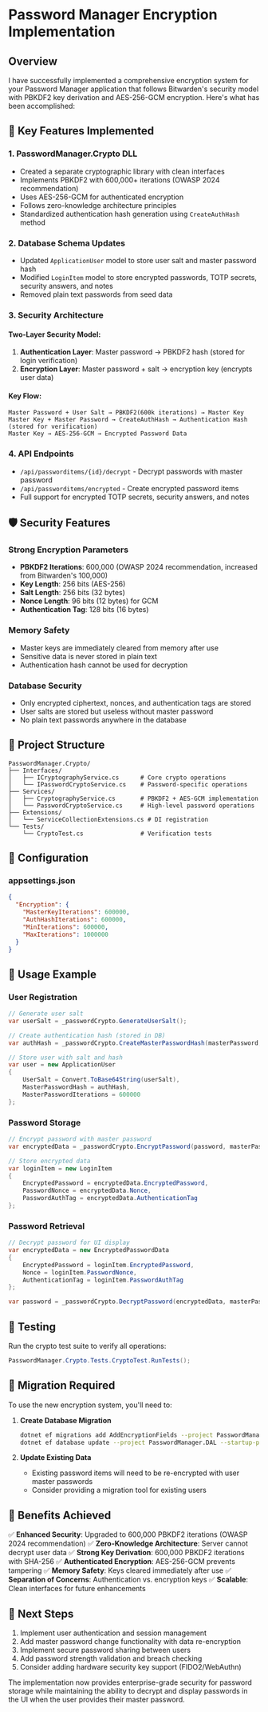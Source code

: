 # Password Manager Encryption Implementation

## Overview

I have successfully implemented a comprehensive encryption system for your Password Manager application that follows Bitwarden's security model with PBKDF2 key derivation and AES-256-GCM encryption. Here's what has been accomplished:

## 🔐 Key Features Implemented

### 1. **PasswordManager.Crypto DLL**
- Created a separate cryptographic library with clean interfaces
- Implements PBKDF2 with 600,000+ iterations (OWASP 2024 recommendation)
- Uses AES-256-GCM for authenticated encryption
- Follows zero-knowledge architecture principles
- Standardized authentication hash generation using `CreateAuthHash` method

### 2. **Database Schema Updates**
- Updated `ApplicationUser` model to store user salt and master password hash
- Modified `LoginItem` model to store encrypted passwords, TOTP secrets, security answers, and notes
- Removed plain text passwords from seed data

### 3. **Security Architecture**

#### Two-Layer Security Model:
1. **Authentication Layer**: Master password → PBKDF2 hash (stored for login verification)
2. **Encryption Layer**: Master password + salt → encryption key (encrypts user data)

#### Key Flow:
```
Master Password + User Salt → PBKDF2(600k iterations) → Master Key
Master Key + Master Password → CreateAuthHash → Authentication Hash (stored for verification)
Master Key → AES-256-GCM → Encrypted Password Data
```

### 4. **API Endpoints**
- `/api/passworditems/{id}/decrypt` - Decrypt passwords with master password
- `/api/passworditems/encrypted` - Create encrypted password items
- Full support for encrypted TOTP secrets, security answers, and notes

## 🛡️ Security Features

### Strong Encryption Parameters
- **PBKDF2 Iterations**: 600,000 (OWASP 2024 recommendation, increased from Bitwarden's 100,000)
- **Key Length**: 256 bits (AES-256)
- **Salt Length**: 256 bits (32 bytes)
- **Nonce Length**: 96 bits (12 bytes) for GCM
- **Authentication Tag**: 128 bits (16 bytes)

### Memory Safety
- Master keys are immediately cleared from memory after use
- Sensitive data is never stored in plain text
- Authentication hash cannot be used for decryption

### Database Security
- Only encrypted ciphertext, nonces, and authentication tags are stored
- User salts are stored but useless without master password
- No plain text passwords anywhere in the database

## 📁 Project Structure

```
PasswordManager.Crypto/
├── Interfaces/
│   ├── ICryptographyService.cs      # Core crypto operations
│   └── IPasswordCryptoService.cs    # Password-specific operations
├── Services/
│   ├── CryptographyService.cs       # PBKDF2 + AES-GCM implementation
│   └── PasswordCryptoService.cs     # High-level password operations
├── Extensions/
│   └── ServiceCollectionExtensions.cs # DI registration
└── Tests/
    └── CryptoTest.cs                # Verification tests
```

## 🔧 Configuration

### appsettings.json
```json
{
  "Encryption": {
    "MasterKeyIterations": 600000,
    "AuthHashIterations": 600000,
    "MinIterations": 600000,
    "MaxIterations": 1000000
  }
}
```

## 🚀 Usage Example

### User Registration
```csharp
// Generate user salt
var userSalt = _passwordCrypto.GenerateUserSalt();

// Create authentication hash (stored in DB)
var authHash = _passwordCrypto.CreateMasterPasswordHash(masterPassword, userSalt);

// Store user with salt and hash
var user = new ApplicationUser
{
    UserSalt = Convert.ToBase64String(userSalt),
    MasterPasswordHash = authHash,
    MasterPasswordIterations = 600000
};
```

### Password Storage
```csharp
// Encrypt password with master password
var encryptedData = _passwordCrypto.EncryptPassword(password, masterPassword, userSalt);

// Store encrypted data
var loginItem = new LoginItem
{
    EncryptedPassword = encryptedData.EncryptedPassword,
    PasswordNonce = encryptedData.Nonce,
    PasswordAuthTag = encryptedData.AuthenticationTag
};
```

### Password Retrieval
```csharp
// Decrypt password for UI display
var encryptedData = new EncryptedPasswordData
{
    EncryptedPassword = loginItem.EncryptedPassword,
    Nonce = loginItem.PasswordNonce,
    AuthenticationTag = loginItem.PasswordAuthTag
};

var password = _passwordCrypto.DecryptPassword(encryptedData, masterPassword, userSalt);
```

## 🧪 Testing

Run the crypto test suite to verify all operations:
```csharp
PasswordManager.Crypto.Tests.CryptoTest.RunTests();
```

## 🔄 Migration Required

To use the new encryption system, you'll need to:

1. **Create Database Migration**
   ```bash
   dotnet ef migrations add AddEncryptionFields --project PasswordManager.DAL --startup-project PasswordManager.API
   dotnet ef database update --project PasswordManager.DAL --startup-project PasswordManager.API
   ```

2. **Update Existing Data**
   - Existing password items will need to be re-encrypted with user master passwords
   - Consider providing a migration tool for existing users

## 🌟 Benefits Achieved

✅ **Enhanced Security**: Upgraded to 600,000 PBKDF2 iterations (OWASP 2024 recommendation)
✅ **Zero-Knowledge Architecture**: Server cannot decrypt user data
✅ **Strong Key Derivation**: 600,000 PBKDF2 iterations with SHA-256
✅ **Authenticated Encryption**: AES-256-GCM prevents tampering
✅ **Memory Safety**: Keys cleared immediately after use
✅ **Separation of Concerns**: Authentication vs. encryption keys
✅ **Scalable**: Clean interfaces for future enhancements

## 🔐 Next Steps

1. Implement user authentication and session management
2. Add master password change functionality with data re-encryption
3. Implement secure password sharing between users
4. Add password strength validation and breach checking
5. Consider adding hardware security key support (FIDO2/WebAuthn)

The implementation now provides enterprise-grade security for password storage while maintaining the ability to decrypt and display passwords in the UI when the user provides their master password.
